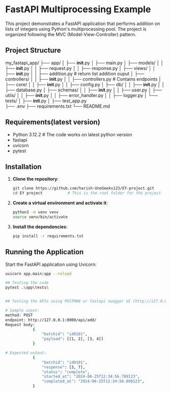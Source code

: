 # FastAPI Multiprocessing Example

This project demonstrates a FastAPI application that performs addition on lists of integers using Python's multiprocessing pool. The project is organized following the MVC (Model-View-Controller) pattern.

## Project Structure

my_fastapi_app/
├── app/
│   ├── __init__.py
│   ├── main.py
│   ├── models/
│   │   ├── __init__.py
│   │   ├── request.py
│   │   ├── response.py
│   ├── views/
│   │   ├── __init__.py
│   │   ├── addition.py       # return list addition ouput
│   ├── controllers/
│   │   ├── __init__.py
│   │   ├── controllers.py     # Contains endpoints
│   ├── core/
│   │   ├── __init__.py
│   │   ├── config.py
│   ├── db/
│   │   ├── __init__.py
│   │   ├── database.py
│   ├── schemas/
│   │   ├── __init__.py
│   │   ├── user.py
│   ├── utils/
│   │   ├── __init__.py
│   │   ├── error_handler.py
│   │   ├── logger.py
│   └── tests/
│       ├── __init__.py
│       ├── test_app.py          
├── .env
├── requirements.txt
└── README.md

## Requirements(latest version)

- Python 3.12.2 # The code works on latest python version
- fastapi
- uvicorn
- pytest

## Installation

1. **Clone the repository**:
    ```sh
    git clone https://github.com/harish-UnoGeeks123/EY-project.git
    cd EY project           # This is the root folder for the project
    ```

2. **Create a virtual environment and activate it**:
    ```sh
    python3 -m venv venv
    source venv/bin/activate
    ```

3. **Install the dependencies**:
    ```sh
    pip install -r requirements.txt
    ```

## Running the Application

Start the FastAPI application using Uvicorn:
```sh
uvicorn app.main:app --reload

## Testing the code
pytest .\app\tests\


## Testing the APIs using POSTMAN or fastapi swagger UI (http://127.0.0.1:8000/docs)

# Sample input:
method: POST
endpoint: http://127.0.0.1:8000/api/add/
Request body:
            {
                "batchid": "id0101",
                "payload": [[1, 2], [3, 4]]
            }

# Expected output:
            {
                "batchid": "id0101",
                "response": [3, 7],
                "status": "complete",
                "started_at": "2024-06-25T12:34:56.789123",
                "completed_at": "2024-06-25T12:34:56.890123",
            }
